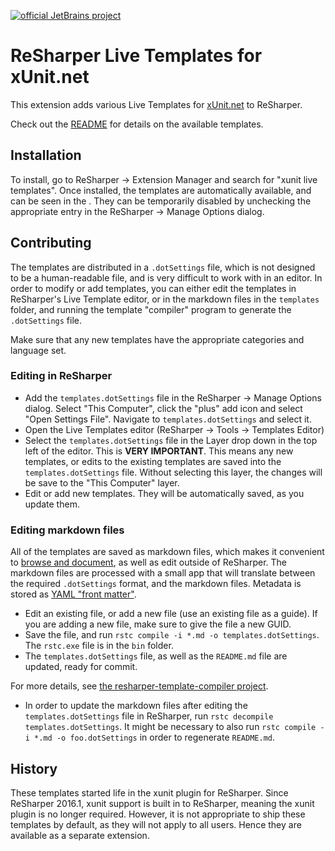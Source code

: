 [![official JetBrains project](http://jb.gg/badges/official-flat-square.svg)](https://confluence.jetbrains.com/display/ALL/JetBrains+on+GitHub)

# ReSharper Live Templates for xUnit.net

This extension adds various Live Templates for [xUnit.net](http://xunit.github.io/) to ReSharper.

Check out the [README](templates/README.md) for details on the available templates.

## Installation

To install, go to ReSharper &rarr; Extension Manager and search for "xunit live templates". Once installed, the templates are automatically available, and can be seen in the . They can be temporarily disabled by unchecking the appropriate entry in the ReSharper &rarr; Manage Options dialog.

## Contributing

The templates are distributed in a `.dotSettings` file, which is not designed to be a human-readable file, and is very difficult to work with in an editor. In order to modify or add templates, you can either edit the templates in ReSharper's Live Template editor, or in the markdown files in the `templates` folder, and running the template "compiler" program to generate the `.dotSettings` file.

Make sure that any new templates have the appropriate categories and language set.

### Editing in ReSharper

* Add the `templates.dotSettings` file in the ReSharper &rarr; Manage Options dialog. Select "This Computer", click the "plus" add icon and select "Open Settings File". Navigate to `templates.dotSettings` and select it.
* Open the Live Templates editor (ReSharper &rarr; Tools &rarr; Templates Editor)
* Select the `templates.dotSettings` file in the Layer drop down in the top left of the editor. This is **VERY IMPORTANT**. This means any new templates, or edits to the existing templates are saved into the `templates.dotSettings` file. Without selecting this layer, the changes will be save to the "This Computer" layer.
* Edit or add new templates. They will be automatically saved, as you update them.

### Editing markdown files

All of the templates are saved as markdown files, which makes it convenient to [browse and document](templates/README.md), as well as edit outside of ReSharper. The markdown files are processed with a small app that will translate between the required `.dotSettings` format, and the markdown files. Metadata is stored as [YAML "front matter"](https://jekyllrb.com/docs/frontmatter/).

* Edit an existing file, or add a new file (use an existing file as a guide). If you are adding a new file, make sure to give the file a new GUID.
* Save the file, and run `rstc compile -i *.md -o templates.dotSettings`. The `rstc.exe` file is in the `bin` folder.
* The `templates.dotSettings` file, as well as the `README.md` file are updated, ready for commit.

For more details, see [the resharper-template-compiler project](https://github.com/citizenmatt/resharper-template-compiler#readme).

* In order to update the markdown files after editing the `templates.dotSettings` file in ReSharper, run `rstc decompile templates.dotSettings`. It might be necessary to also run `rstc compile -i *.md -o foo.dotSettings` in order to regenerate `README.md`.

## History

These templates started life in the xunit plugin for ReSharper. Since ReSharper 2016.1, xunit support is built in to ReSharper, meaning the xunit plugin is no longer required. However, it is not appropriate to ship these templates by default, as they will not apply to all users. Hence they are available as a separate extension.
